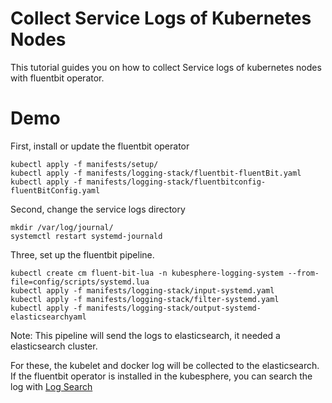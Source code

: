 # Collect Service Logs of Kubernetes Nodes

This tutorial guides you on how to collect Service logs of kubernetes nodes with fluentbit operator.

# Demo

First, install or update the fluentbit operator

```shell
kubectl apply -f manifests/setup/
kubectl apply -f manifests/logging-stack/fluentbit-fluentBit.yaml
kubectl apply -f manifests/logging-stack/fluentbitconfig-fluentBitConfig.yaml
```

Second, change the service logs directory

```shell
mkdir /var/log/journal/
systemctl restart systemd-journald
```

Three, set up the fluentbit pipeline. 

```shell
kubectl create cm fluent-bit-lua -n kubesphere-logging-system --from-file=config/scripts/systemd.lua
kubectl apply -f manifests/logging-stack/input-systemd.yaml
kubectl apply -f manifests/logging-stack/filter-systemd.yaml
kubectl apply -f manifests/logging-stack/output-systemd-elasticsearchyaml
```

Note: This pipeline will send the logs to elasticsearch, it needed a elasticsearch cluster.

For these, the kubelet and docker log will be collected to the elasticsearch. If the fluentbit operator is installed in the 
kubesphere, you can search the log with [Log Search](https://v3-0.docs.kubesphere.io/docs/toolbox/log-query/)